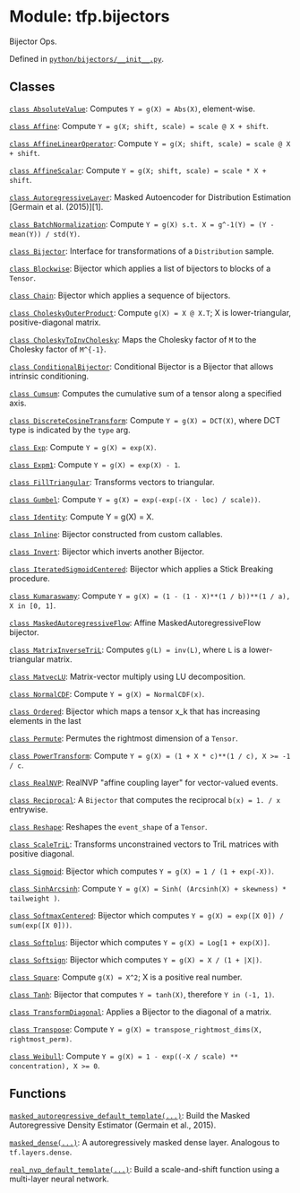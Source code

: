 <div itemscope itemtype="http://developers.google.com/ReferenceObject">
<meta itemprop="name" content="tfp.bijectors" />
<meta itemprop="path" content="Stable" />
</div>

# Module: tfp.bijectors

Bijector Ops.



Defined in [`python/bijectors/__init__.py`](https://github.com/tensorflow/probability/tree/master/tensorflow_probability/python/bijectors/__init__.py).

<!-- Placeholder for "Used in" -->


## Classes

[`class AbsoluteValue`](../tfp/bijectors/AbsoluteValue.md): Computes `Y = g(X) = Abs(X)`, element-wise.

[`class Affine`](../tfp/bijectors/Affine.md): Compute `Y = g(X; shift, scale) = scale @ X + shift`.

[`class AffineLinearOperator`](../tfp/bijectors/AffineLinearOperator.md): Compute `Y = g(X; shift, scale) = scale @ X + shift`.

[`class AffineScalar`](../tfp/bijectors/AffineScalar.md): Compute `Y = g(X; shift, scale) = scale * X + shift`.

[`class AutoregressiveLayer`](../tfp/bijectors/AutoregressiveLayer.md): Masked Autoencoder for Distribution Estimation [Germain et al. (2015)][1].

[`class BatchNormalization`](../tfp/bijectors/BatchNormalization.md): Compute `Y = g(X) s.t. X = g^-1(Y) = (Y - mean(Y)) / std(Y)`.

[`class Bijector`](../tfp/bijectors/Bijector.md): Interface for transformations of a `Distribution` sample.

[`class Blockwise`](../tfp/bijectors/Blockwise.md): Bijector which applies a list of bijectors to blocks of a `Tensor`.

[`class Chain`](../tfp/bijectors/Chain.md): Bijector which applies a sequence of bijectors.

[`class CholeskyOuterProduct`](../tfp/bijectors/CholeskyOuterProduct.md): Compute `g(X) = X @ X.T`; X is lower-triangular, positive-diagonal matrix.

[`class CholeskyToInvCholesky`](../tfp/bijectors/CholeskyToInvCholesky.md): Maps the Cholesky factor of `M` to the Cholesky factor of `M^{-1}`.

[`class ConditionalBijector`](../tfp/bijectors/ConditionalBijector.md): Conditional Bijector is a Bijector that allows intrinsic conditioning.

[`class Cumsum`](../tfp/bijectors/Cumsum.md): Computes the cumulative sum of a tensor along a specified axis.

[`class DiscreteCosineTransform`](../tfp/bijectors/DiscreteCosineTransform.md): Compute `Y = g(X) = DCT(X)`, where DCT type is indicated by the `type` arg.

[`class Exp`](../tfp/bijectors/Exp.md): Compute `Y = g(X) = exp(X)`.

[`class Expm1`](../tfp/bijectors/Expm1.md): Compute `Y = g(X) = exp(X) - 1`.

[`class FillTriangular`](../tfp/bijectors/FillTriangular.md): Transforms vectors to triangular.

[`class Gumbel`](../tfp/bijectors/Gumbel.md): Compute `Y = g(X) = exp(-exp(-(X - loc) / scale))`.

[`class Identity`](../tfp/bijectors/Identity.md): Compute Y = g(X) = X.

[`class Inline`](../tfp/bijectors/Inline.md): Bijector constructed from custom callables.

[`class Invert`](../tfp/bijectors/Invert.md): Bijector which inverts another Bijector.

[`class IteratedSigmoidCentered`](../tfp/bijectors/IteratedSigmoidCentered.md): Bijector which applies a Stick Breaking procedure.

[`class Kumaraswamy`](../tfp/bijectors/Kumaraswamy.md): Compute `Y = g(X) = (1 - (1 - X)**(1 / b))**(1 / a), X in [0, 1]`.

[`class MaskedAutoregressiveFlow`](../tfp/bijectors/MaskedAutoregressiveFlow.md): Affine MaskedAutoregressiveFlow bijector.

[`class MatrixInverseTriL`](../tfp/bijectors/MatrixInverseTriL.md): Computes `g(L) = inv(L)`, where `L` is a lower-triangular matrix.

[`class MatvecLU`](../tfp/bijectors/MatvecLU.md): Matrix-vector multiply using LU decomposition.

[`class NormalCDF`](../tfp/bijectors/NormalCDF.md): Compute `Y = g(X) = NormalCDF(x)`.

[`class Ordered`](../tfp/bijectors/Ordered.md): Bijector which maps a tensor x_k that has increasing elements in the last

[`class Permute`](../tfp/bijectors/Permute.md): Permutes the rightmost dimension of a `Tensor`.

[`class PowerTransform`](../tfp/bijectors/PowerTransform.md): Compute `Y = g(X) = (1 + X * c)**(1 / c), X >= -1 / c`.

[`class RealNVP`](../tfp/bijectors/RealNVP.md): RealNVP "affine coupling layer" for vector-valued events.

[`class Reciprocal`](../tfp/bijectors/Reciprocal.md): A `Bijector` that computes the reciprocal `b(x) = 1. / x` entrywise.

[`class Reshape`](../tfp/bijectors/Reshape.md): Reshapes the `event_shape` of a `Tensor`.

[`class ScaleTriL`](../tfp/bijectors/ScaleTriL.md): Transforms unconstrained vectors to TriL matrices with positive diagonal.

[`class Sigmoid`](../tfp/bijectors/Sigmoid.md): Bijector which computes `Y = g(X) = 1 / (1 + exp(-X))`.

[`class SinhArcsinh`](../tfp/bijectors/SinhArcsinh.md): Compute `Y = g(X) = Sinh( (Arcsinh(X) + skewness) * tailweight )`.

[`class SoftmaxCentered`](../tfp/bijectors/SoftmaxCentered.md): Bijector which computes `Y = g(X) = exp([X 0]) / sum(exp([X 0]))`.

[`class Softplus`](../tfp/bijectors/Softplus.md): Bijector which computes `Y = g(X) = Log[1 + exp(X)]`.

[`class Softsign`](../tfp/bijectors/Softsign.md): Bijector which computes `Y = g(X) = X / (1 + |X|)`.

[`class Square`](../tfp/bijectors/Square.md): Compute `g(X) = X^2`; X is a positive real number.

[`class Tanh`](../tfp/bijectors/Tanh.md): Bijector that computes `Y = tanh(X)`, therefore `Y in (-1, 1)`.

[`class TransformDiagonal`](../tfp/bijectors/TransformDiagonal.md): Applies a Bijector to the diagonal of a matrix.

[`class Transpose`](../tfp/bijectors/Transpose.md): Compute `Y = g(X) = transpose_rightmost_dims(X, rightmost_perm)`.

[`class Weibull`](../tfp/bijectors/Weibull.md): Compute `Y = g(X) = 1 - exp((-X / scale) ** concentration), X >= 0`.

## Functions

[`masked_autoregressive_default_template(...)`](../tfp/bijectors/masked_autoregressive_default_template.md): Build the Masked Autoregressive Density Estimator (Germain et al., 2015).

[`masked_dense(...)`](../tfp/bijectors/masked_dense.md): A autoregressively masked dense layer. Analogous to `tf.layers.dense`.

[`real_nvp_default_template(...)`](../tfp/bijectors/real_nvp_default_template.md): Build a scale-and-shift function using a multi-layer neural network.

